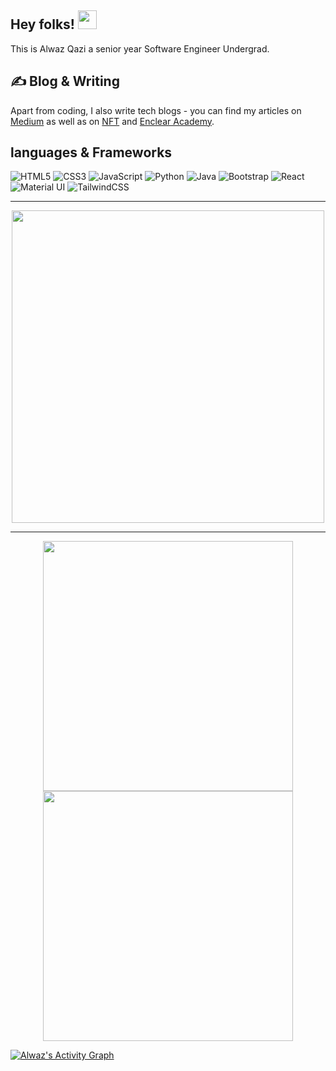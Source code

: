 ## Hey folks! <img src="https://raw.githubusercontent.com/MartinHeinz/MartinHeinz/master/wave.gif" width="30px">

This is Alwaz Qazi a senior year Software Engineer Undergrad.

## &#x270d; Blog & Writing

Apart from coding, I also write tech blogs - you can find my articles on [Medium](https://medium.com/@alwazkazi3) as well as on [NFT](https://medium.com/nerd-for-tech/how-to-modify-tuples-in-python-the-work-arounds-9213a2df21fe) and [Enclear Academy](https://enlear.academy/?gi=ca18bf8a1499).

<!--
**Alwaz/Alwaz** is a ✨ _special_ ✨ repository because its `README.md` (this file) appears on your GitHub profile.

Here are some ideas to get you started:

- 🔭 I’m currently working on ...
- 🌱 I’m currently learning ...
- 👯 I’m looking to collaborate on ...
- 🤔 I’m looking for help with ...
- 💬 Ask me about ...
- 📫 How to reach me: ...
- 😄 Pronouns: ...
- ⚡ Fun fact: ...

-->

## languages & Frameworks 

![HTML5](https://img.shields.io/badge/html5-%23E34F26.svg?style=for-the-badge&logo=html5&logoColor=white)
![CSS3](https://img.shields.io/badge/css3-%231572B6.svg?style=for-the-badge&logo=css3&logoColor=white)
![JavaScript](https://img.shields.io/badge/javascript-%23323330.svg?style=for-the-badge&logo=javascript&logoColor=%23F7DF1E)
![Python](https://img.shields.io/badge/python-3670A0?style=for-the-badge&logo=python&logoColor=ffdd54)
![Java](https://img.shields.io/badge/java-%23ED8B00.svg?style=for-the-badge&logo=java&logoColor=white)
![Bootstrap](https://img.shields.io/badge/bootstrap-%23563D7C.svg?style=for-the-badge&logo=bootstrap&logoColor=white)
![React](https://img.shields.io/badge/react-%2320232a.svg?style=for-the-badge&logo=react&logoColor=%2361DAFB)
![Material UI](https://img.shields.io/badge/materialui-%230081CB.svg?style=for-the-badge&logo=material-ui&logoColor=white)
![TailwindCSS](https://img.shields.io/badge/tailwindcss-%2338B2AC.svg?style=for-the-badge&logo=tailwind-css&logoColor=white)

<hr>

<p align="center">
   <img width="500px" src="https://github-readme-stats.vercel.app/api/top-langs/?username=Alwaz&layout=compact&theme=tokyonight&hide_border=true&bg_color=1F222E"" />  

</p>

<hr>

<p align="center">         
 <img width="400px" src="https://github-readme-stats.vercel.app/api?username=Alwaz&show_icons=true&theme=tokyonight&hide_border=true&bg_color=1F222E" /> 
<img width="400px" src="https://github-readme-streak-stats.herokuapp.com?user=Alwaz&theme=gotham&hide_border=true&fire=C77800&ring=DD910B&background=1F222E" /> 
</p>



<a href="https://sharjeelyunus.github.io/"><img alt="Alwaz's Activity Graph" src="https://activity-graph.herokuapp.com/graph?username=Alwaz&bg_color=1F222E&color=ffffff&line=f08c2d&point=444040&area=true&hide_border=true" /></a>





